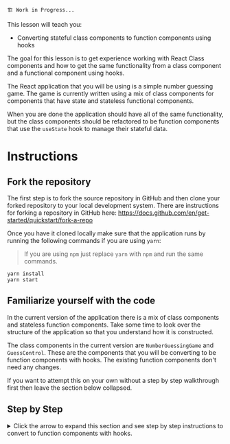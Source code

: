 ```
🏗️ Work in Progress...
```
This lesson will teach you:
- Converting stateful class components to function components using hooks

The goal for this lesson is to get experience working with React Class components and how to get the same functionality from a class component and a functional component using hooks.

The React application that you will be using is a simple number guessing game. The game is currently written using a mix of class components for components that have state and stateless functional components.

When you are done the application should have all of the same functionality, but the class components should be refactored to be function components that use the `useState` hook to manage their stateful data.

# Instructions

## Fork the repository

The first step is to fork the source repository in GitHub and then clone your forked repository to your local development system. There are instructions for forking a repository in GitHub here: https://docs.github.com/en/get-started/quickstart/fork-a-repo


Once you have it cloned locally make sure that the application runs by running the following commands if you are using `yarn`:

> If you are using `npm` just replace `yarn` with `npm` and run the same commands.


```
yarn install
yarn start
```

## Familiarize yourself with the code

In the current version of the application there is a mix of class components and stateless function components.
Take some time to look over the structure of the application so that you understand how it is constructed.

The class components in the current version are `NumberGuessingGame` and `GuessControl`. These are the components that you will be converting to be function components with hooks. The existing function components don't need any changes.

If you want to attempt this on your own without a step by step walkthrough first then leave the section below collapsed.

## Step by Step
<details>
    <summary>Click the arrow to expand this section and see step by step instructions to convert to function components with hooks.</summary>

### Convert `GuessControl`

- [ ] Open the `GuessControl.js` file.
- [ ] Rename the current `GuessControl` class to `GuessControlOld` if you want to keep it a reference while converting the code.
- [ ] Create a new function component called `GuessControl` that will take an `onGuess` prop. 
- [ ] Copy the return value from the render function in the class component to be the return value in the new function component. Remove any references to `this.` since those will be replaced with new references to local variables or props passed in to the function component.
- [ ] Create a new state variable named `currentGuess` with setter `setCurrentGuess` and default value of an empty string. Set the `value` property for the input element to refer to this state value. (Make sure to import `useState`)
- [ ] Create a `handleInputChange` function within the component that updates the `currentGuess` state value when the user changes the value in the input. Set the `onChange` property for the input element to refer to this function.
- [ ] Create a `onSubmitGuess` function that calls the `onGuess` prop with the `currentGuess` value converted to a number and also resets the `currentGuess` to an empty string when it is called. Set the `onClick` property on the button to refer to this function.
- [ ] If you still have the old class version around as `GuessControlOld`, delete it.

### Convert `NumberGuessingGame`

- [ ] Open the `NumberGuessingGame.js` file.
- [ ] Rename the current `NumberGuessingGame` class to `NumberGuessingGameOld` if you want to keep it a reference while converting the code.
- [ ] Create a new function component called `NumberGuessingGame`.
- [ ] Copy the logic and return value from the render function in the class component to be in the new function component. Remove any references to `this.` since those will be replaced with new references.
- [ ] Create 3 state variables and their setters for `numberToGuess`, `numberOfGuesses`, and `latestGuess` and initialize them to the same values from the class component version. (Make sure to import `useState`)
- Create a `handleGuess` function that will be passed in to the `GuessControl` component as the `onGuess` prop. This function should take the guess as an argument and set the `latestGuess` state with the guess (converted to a number using the Number function) and increment the `numberOfGuesses` state. 
- [ ] Create a `handleReset` function within the component that resets all 3 of the state properties the same way the handleReset function from the class component reset them. Pass this function to the `GameOver` component as the `onReset` prop.
- [ ] Update all references from the class component that referred to `this.<something>` to refer to the correct variable or function for the new function component.
- [ ] If you still have the old class version around as `NumberGuessingGameOld`, delete it.


</details>
